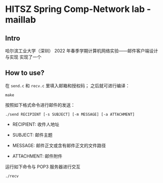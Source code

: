 # HITSZ Spring Comp-Network lab - maillab

## Intro
哈尔滨工业大学（深圳） 2022 年春季学期计算机网络实验——邮件客户端设计与实现
实现了一个

## How to use?
在 `send.c` 和 `recv.c` 里填入邮箱和授权码；
之后就可进行编译：
```
make
```

按照如下格式命令进行邮件的发送：
```
./send RECIPIENT [-s SUBJECT] [-m MESSAGE] [-a ATTACHMENT]
```
- RECIPIENT: 收件人地址

- SUBJECT: 邮件主题

- MESSAGE: 邮件正文或含有邮件正文的文件路径

- ATTACHMENT: 邮件附件


运行如下命令与 POP3 服务器进行交互
```
./recv
```